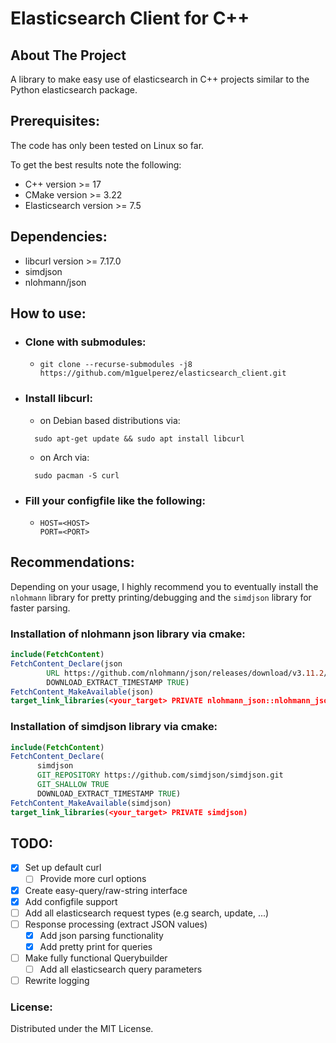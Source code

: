 # Elasticsearch Client for C++

## About The Project

A library to make easy use of elasticsearch in C++ projects similar to the Python elasticsearch package.

## Prerequisites:

The code has only been tested on Linux so far.

To get the best results note the following:

* C++ version >= 17
* CMake version >= 3.22
* Elasticsearch version >= 7.5

## Dependencies:

* libcurl version >= 7.17.0
* simdjson 
* nlohmann/json

## How to use:

* ### Clone with submodules:
    * `git clone --recurse-submodules -j8 https://github.com/m1guelperez/elasticsearch_client.git`
* ### Install libcurl:
    * on Debian based distributions via:
  ``` shell
    sudo apt-get update && sudo apt install libcurl
  ```
    * on Arch via:
  ``` shell 
    sudo pacman -S curl 
  ```

* ### Fill your configfile like the following:
    * ```
      HOST=<HOST>
      PORT=<PORT>
      ``` 

## Recommendations:
Depending on your usage, I highly recommend you to eventually install the `nlohmann` library
for pretty printing/debugging and the `simdjson` library for faster parsing.

### Installation of nlohmann json library via cmake:

```cmake 
include(FetchContent) 
FetchContent_Declare(json 
        URL https://github.com/nlohmann/json/releases/download/v3.11.2/json.tar.xz 
        DOWNLOAD_EXTRACT_TIMESTAMP TRUE)
FetchContent_MakeAvailable(json)  
target_link_libraries(<your_target> PRIVATE nlohmann_json::nlohmann_json)
```



### Installation of simdjson library via cmake:
  ```cmake 
include(FetchContent)
FetchContent_Declare(
        simdjson
        GIT_REPOSITORY https://github.com/simdjson/simdjson.git
        GIT_SHALLOW TRUE 
        DOWNLOAD_EXTRACT_TIMESTAMP TRUE)
FetchContent_MakeAvailable(simdjson)
target_link_libraries(<your_target> PRIVATE simdjson)

  ```
## TODO:

* [x] Set up default curl
    * [ ] Provide more curl options
* [x] Create easy-query/raw-string interface
* [x] Add configfile support
* [ ] Add all elasticsearch request types (e.g search, update, ...)
* [ ] Response processing (extract JSON values)
    * [x] Add json parsing functionality
    * [x] Add pretty print for queries
* [ ] Make fully functional Querybuilder
    * [ ] Add all elasticsearch query parameters
* [ ] Rewrite logging

### License:

Distributed under the MIT License.
